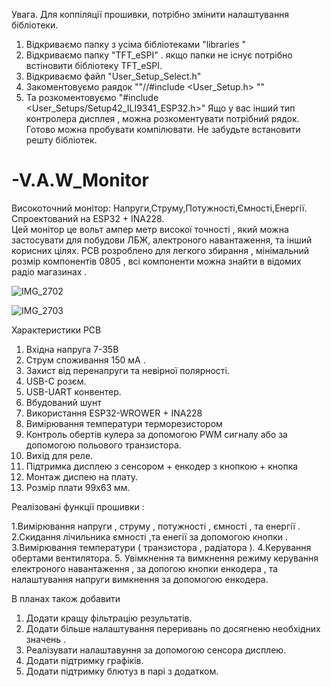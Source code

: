 Увага.  Для коппіляції прошивки, потрібно змінити налаштування бібліотеки. 
1. Відкриваємо папку з усіма бібліотеками  "libraries "
2. Відкриваємо папку "TFT_eSPI" . якщо папки не існує потрібно встіновити бібліотеку TFT_eSPI.
3. Відкриваємо файл "User_Setup_Select.h"
4. Закоментовуємо  раядок   ""//#include <User_Setup.h> ""
5. Та  розкоментовуємо "#include <User_Setups/Setup42_ILI9341_ESP32.h>"
   Ящо у вас інший  тип контролера дисплея  , можна розкоментувати потрібний рядок.
   Готово можна пробувати  компілювати.  Не забудьте встановити решту  бібліотек.



# -V.A.W_Monitor
Високоточний монітор: Напруги,Струму,Потужності,Ємності,Енергії. Спроектований на ESP32 + INA228.  
Цей монітор  це вольт ампер метр високої точності , який можна застосувати для побудови   ЛБЖ, алектроного навантаження, та інший  корисних цілях. 
PCB розроблено для легкого збирання , мінімальний розмір  компонентів  0805 , всі компоненти можна знайти в відомих радіо магазинах . 


![IMG_2702](https://github.com/user-attachments/assets/1da69d7a-f214-4a5c-9beb-6ffb9e42fab2)

![IMG_2703](https://github.com/user-attachments/assets/844b4c4d-d483-4328-be55-2d72c0f7ef74)


Характеристики  PCB 
1. Вхідна напруга  7-35В
2. Струм споживання  150 мА . 
3. Захист від перенапруги та невірної полярності.
4. USB-C розєм.
5. USB-UART конвентер.
6. Вбудований шунт
7. Використання  ESP32-WROWER + INA228
8. Вимірювання температури терморезистором
9. Контроль обертів кулера за допомогою PWM сигналу або за допомогою польового транзистора.
10. Вихід для  реле. 
11. Підтримка дисплею з сенсором +  енкодер  з кнопкою  + кнопка 
12. Монтаж диспею на плату.
13. Розмір плати 99х63 мм.


Реалізовані функції прошивки :

1.Вимірювання напруги  , струму , потужності , ємності  , та  енергії . 
2.Скидання  лічильника  ємності ,та енегії за допомогою кнопки .
3.Вимірювання температури ( транзистора  , радіатора ). 
4.Керування обертами вентилятора. 
5. Увімкнення та вимкнення режиму  керування електроного навантаження  , за допогою кнопки енкодера , та  налаштування  напруги  вимкнення за допомогою енкодера.

В планах також добавити  
1.	Додати кращу фільтрацію результатів. 
2.	Додати більше  налаштування переривань по досягненю необхідних значень .
3.	Реалізувати налаштавуння за допомогою сенсора дисплею.
4.	Додати  підтримку графіків. 
5.	Додати підтримку  блютуз в парі з  додатком. 

